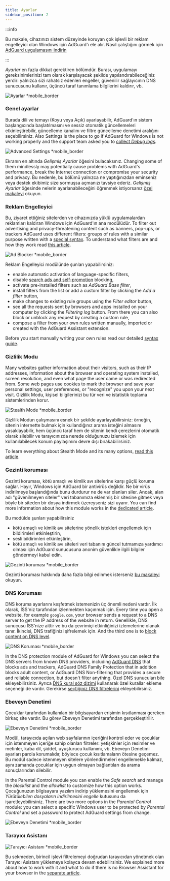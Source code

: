```yaml
---
title: Ayarlar
sidebar_position: 2
---
```


:::info

Bu makale, cihazınızı sistem düzeyinde koruyan çok işlevli bir reklam engelleyici olan Windows için AdGuard'ı ele alır. Nasıl çalıştığını görmek için [AdGuard uygulamasını indirin](https://agrd.io/download-kb-adblock)

:::

_Ayarlar_ en fazla dikkat gerektiren bölümdür. Burası, uygulamayı gereksinimlerinizi tam olarak karşılayacak şekilde yapılandırabileceğiniz yerdir: yalnızca sizi rahatsız edenleri engeller, güvenilir sağlayıcının DNS sunucusunu kullanır, üçüncü taraf tanımlama bilgilerini kaldırır, vb.

![Ayarlar \*mobile\_border](https://cdn.adtidy.org/content/kb/ad_blocker/windows/overview/settings.png)

### Genel ayarlar

Burada dili ve temayı (Koyu veya Açık) ayarlayabilir, AdGuard'ın sistem başlangıcında başlatılmasını ve sessiz otomatik güncellemeleri etkinleştirebilir, güncelleme kanalını ve filtre güncelleme denetimi aralığını seçebilirsiniz. Also Settings is the place to go if AdGuard for Windows is not working properly and the support team asked you to [collect _Debug logs_](/adguard-for-windows/solving-problems/adguard-logs.md).

![Advanced Settings \*mobile\_border](https://cdn.adtidy.org/content/kb/ad_blocker/windows/overview/advanced-settings.png)

Ekranın en altında _Gelişmiş Ayarlar_ öğesini bulacaksınız. Changing some of them mindlessly may potentially cause problems with AdGuard's performance, break the Internet connection or compromise your security and privacy. Bu nedenle, bu bölümü yalnızca ne yaptığınızdan eminseniz veya destek ekibimiz size sormuşsa açmanızı tavsiye ederiz. _Gelişmiş Ayarlar_ öğesinde nelerin ayarlanabileceğini öğrenmek istiyorsanız [özel makaleyi](/adguard-for-windows/solving-problems/low-level-settings.md) okuyun.

### Reklam Engelleyici

Bu, ziyaret ettiğiniz sitelerden ve cihazınızda yüklü uygulamalardan reklamları kaldıran Windows için AdGuard'ın ana modülüdür. To filter out advertising and privacy-threatening content such as banners, pop-ups, or trackers AdGuard uses different filters: groups of rules with a similar purpose written with a [special syntax](/general/ad-filtering/create-own-filters). To understand what filters are and how they work read [this article](/general/ad-filtering/how-ad-blocking-works).

![Ad Blocker \*mobile\_border](https://cdn.adtidy.org/content/kb/ad_blocker/windows/overview/ad-blocker.png)

Reklam Engelleyici modülünde şunları yapabilirsiniz:

- enable automatic activation of language-specific filters,
- disable [search ads and self-promotion](/general/ad-filtering/search-ads) blocking,
- activate pre-installed filters such as _AdGuard Base filter_,
- install filters from the list or add a custom filter by clicking the _Add a filter_ button,
- make changes to existing rule groups using the _Filter editor_ button,
- see all the requests sent by browsers and apps installed on your computer by clicking the _Filtering log_ button. From there you can also block or unblock any request by creating a custom rule,
- compose a filter from your own rules written manually, imported or created with the AdGuard Assistant extension.

Before you start manually writing your own rules read our detailed [syntax guide](/general/ad-filtering/create-own-filters).

### Gizlilik Modu

Many websites gather information about their visitors, such as their IP addresses, information about the browser and operating system installed, screen resolution, and even what page the user came or was redirected from. Some web pages use cookies to mark the browser and save your personal settings, user preferences, or "recognize" you upon your next visit. Gizlilik Modu, kişisel bilgilerinizi bu tür veri ve istatistik toplama sistemlerinden korur.

![Stealth Mode \*mobile\_border](https://cdn.adtidy.org/content/kb/ad_blocker/windows/overview/stealth-mode.png)

Gizlilik Modun çalışmasını esnek bir şekilde ayarlayabilirsiniz: örneğin, sitenin internette bulmak için kullandığınız arama isteğini almasını yasaklayabilir, hem üçüncü taraf hem de sitenin kendi çerezlerini otomatik olarak silebilir ve tarayıcınızda nerede olduğunuzu izlemek için kullanılabilecek konum paylaşımını devre dışı bırakabilirsiniz.

To learn everything about Stealth Mode and its many options, [read this article](/general/stealth-mode).

### Gezinti koruması

Gezinti koruması, kötü amaçlı ve kimlik avı sitelerine karşı güçlü koruma sağlar. Hayır, Windows için AdGuard bir antivirüs değildir. Ne bir virüs indirilmeye başlandığında bunu durdurur ne de var olanları siler. Ancak, alan adı "güvenilmeyen siteler" veri tabanımıza eklenmiş bir sitesine gitmek veya böyle bir siteden bir dosya indirmek üzereyseniz sizi uyarır. You can find more information about how this module works in the [dedicated article](/general/browsing-security).

Bu modülde şunları yapabilirsiniz

- kötü amaçlı ve kimlik avı sitelerine yönelik istekleri engellemek için bildirimleri etkinleştirin,
- sesli bildirimleri etkinleştirin,
- kötü amaçlı ve kimlik avı siteleri veri tabanını güncel tutmamıza yardımcı olması için AdGuard sunucusuna anonim güvenlikle ilgili bilgiler göndermeyi kabul edin.

![Gezinti koruması \*mobile\_border](https://cdn.adtidy.org/content/kb/ad_blocker/windows/overview/browsing-security.png)

Gezinti koruması hakkında daha fazla bilgi edinmek isterseniz [bu makaleyi](/genel/browsing-security) okuyun.

### DNS Koruması

DNS koruma ayarlarını keşfetmek istemenizin üç önemli nedeni vardır. İlk olarak, İSS'niz tarafından izlenmekten kaçınmak için. Every time you open a website, for example `google.com`, your browser sends a request to a DNS server to get the IP address of the website in return. Genellikle, DNS sunucusu İSS'nize aittir ve bu da çevrimiçi etkinliğinizi izlemelerine olanak tanır. İkincisi, DNS trafiğinizi şifrelemek için. And the third one is to [block content on DNS level](https://adguard-dns.io/kb/general/dns-filtering/).

![DNS Koruması \*mobile\_border](https://cdn.adtidy.org/content/kb/ad_blocker/windows/overview/dns-settings.png)

In the DNS protection module of AdGuard for Windows you can select the DNS servers from known DNS providers, including [AdGuard DNS](https://adguard-dns.io/kb/) that blocks ads and trackers, AdGuard DNS Family Protection that in addition blocks adult content, or AdGuard DNS Non-filtering that provides a secure and reliable connection, but doesn't filter anything. Özel DNS sunucuları bile ekleyebilirsiniz. Ayrıca [DNS kural söz dizimi](https://adguard-dns.io/kb/general/dns-filtering-syntax/) kullanarak özel kurallar ekleme seçeneği de vardır. Gerekirse [seçtiğiniz DNS filtrelerini](https://filterlists.com) ekleyebilirsiniz.

### Ebeveyn Denetimi

Çocuklar tarafından kullanılan bir bilgisayardan erişimin kısıtlanması gereken birkaç site vardır. Bu görev Ebeveyn Denetimi tarafından gerçekleştirilir.

![Ebeveyn Denetimi \*mobile\_border](https://cdn.adtidy.org/content/kb/ad_blocker/windows/overview/parental-control.png)

Modül, tarayıcıda açılan web sayfalarının içeriğini kontrol eder ve çocuklar için istenmeyen içeriğe sahip olanları filtreler: yetişkinler için resimler ve metinler, kaba dil, şiddet, uyuşturucu kullanımı, vb. Ebeveyn Denetimi ayarları parola korumalıdır, böylece çocuk kısıtlamaların ötesine geçemez. Bu modül sadece istenmeyen sitelere yönlendirmeleri engellemekle kalmaz, aynı zamanda çocuklar için uygun olmayan bağlantıları da arama sonuçlarından silebilir.

In the Parental Control module you can enable the _Safe search_ and manage the _blocklist_ and the _allowlist_ to customize how this option works. Çocuğunuzun bilgisayara yazılım indirip yüklemesini engellemek için _Yürütülebilen dosyaların indirilmesini engelle_ kutusunu da işaretleyebilirsiniz. There are two more options in the _Parental Control_ module: you can select a specific Windows user to be protected by _Parental Control_ and set a password to protect AdGuard settings from change.

![Ebeveyn Denetimi \*mobile\_border](https://cdn.adtidy.org/content/kb/ad_blocker/windows/overview/parental-control.png)

### Tarayıcı Asistanı

![Tarayıcı Asistanı \*mobile\_border](https://cdn.adtidy.org/content/kb/ad_blocker/windows/browser-assistant/browser-assistant.png)

Bu sekmeden, birincil işlevi filtrelemeyi doğrudan tarayıcıdan yönetmek olan Tarayıcı Asistanı yüklemeye kolayca devam edebilirsiniz. We explained more about how to work with it and what to do if there is no Browser Assistant for your browser in the [separate article](/adguard-for-windows/browser-assistant.md).
